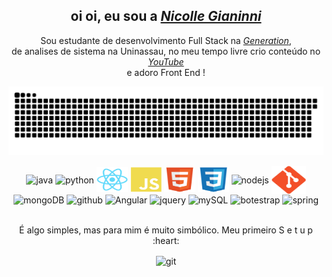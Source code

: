 <div>
  <h2 align="center">oi oi, eu sou a <a href="https://www.linkedin.com/in/nicollegianinni/"><i>Nicolle Gianinni</i></a></h2>
  <p align="center">Sou estudante de desenvolvimento Full Stack na <a href="https://brazil.generation.org/"><i>Generation</i></a>,<br><align="center"> de analises de sistema na Uninassau, no meu tempo livre crio conteúdo no <a href="https://www.youtube.com/channel/UCfzN3jIWFtTjwMX-NIVynxA"><i>YouTube</i></a><span> 
  <a align="rigth"  href="https://www.youtube.com/channel/UCfzN3jIWFtTjwMX-NIVynxA" target="_blank"> 
  </a><br>e adoro Front End !
     </div>
     
     

<div align="center">
  
  ![Snake animation](https://github.com/nicollegianinni/nicollegianinni/blob/output/github-contribution-grid-snake.svg)
  
</div>
<div align="center" valign="top">
  <img align="center" alt="java" height="60" width="70" src="https://logospng.org/download/java/logo-java-512.png">
  <img align="center" alt="python" height="50" width="40" src="https://logodownload.org/wp-content/uploads/2019/10/python-logo-2.png">
  <img align="center" alt="React" height="40" width="50" src="https://raw.githubusercontent.com/devicons/devicon/master/icons/react/react-original.svg">
  <img align="center" alt="Js" height="40" width="50" src="https://raw.githubusercontent.com/devicons/devicon/master/icons/javascript/javascript-plain.svg">
  <img align="center" alt="HTML" height="40" width="50" src="https://raw.githubusercontent.com/devicons/devicon/master/icons/html5/html5-original.svg">
  <img align="center" alt="CSS" height="40" width="50" src="https://raw.githubusercontent.com/devicons/devicon/master/icons/css3/css3-original.svg">
  <img align="center" alt="nodejs" height="45" width="55" src="https://cdn.worldvectorlogo.com/logos/nodejs-icon.svg">
  <img align="center" alt="git" height="45" width="55" src="https://raw.githubusercontent.com/devicons/devicon/master/icons/git/git-original.svg">
     <img align="center" alt="mongoDB" height="40" width=50" src="https://pluspng.com/img-png/logo-mongodb-png-mongodb-logo-png-400.png">
  <img align="center" alt="github" height="40" width=50" src="https://cdn-icons-png.flaticon.com/512/25/25231.png">
  <img align="center" alt="Angular" height="50" width="60" src="https://www.kindpng.com/picc/m/70-705578_manage-loading-with-angular-material-progress-bars-angular.png">
  <img align="center" alt="jquery" height="50" width="40" src="https://pluspng.com/img-png/logo-jquery-png--400.png">
  <img align="center" alt="mySQL" height="40" width=50" src="https://www.elearningworld.org/wp-content/uploads/2019/04/MySQL.svg.png">
  <img align="center" alt="botestrap" height="45" width="55" src="https://lh6.googleusercontent.com/proxy/M_tvSYy6I1MEBflFQDd_7xuy2ycGig0NjfPiq5vrU_IPtzAl9MlbC_knprw0y5Og3lvSnOfgKkagIuHIFmBwYIg5pmFkYKhxphu5SJ6sxyoNlabLWjyNJRimxY_EYZO4Qo4BD6MTGHRtqAQC4GPQVQWgXWciwuLEfl5ca6Qc=w1600">
 <img align="center" alt="spring" height="40" width=50" src="https://marlo.com.au/wp-content/uploads/2018/10/spring-boot.png">
   
</div><br>

   </div>
    
  <p>
  </div><div <p <h2 align="center"><div align="center">
É algo simples, mas para mim é muito simbólico. Meu primeiro S e t u p :heart:  </h2>
 <p>
 </div>

 </div><div <h3 align="center"><div align="center">
  <img align="center" alt="git" height="800" width="600" src="https://media-exp1.licdn.com/dms/image/C4E2DAQG8WVcEuc7BtA/profile-treasury-image-shrink_1280_1280/0/1656630463652?e=1660276800&v=beta&t=-w_x0c8p1OA18ESPTW-Hvh7qdpiz_3zcuhhn5CN8v7I">
  </div>
  
  


   


